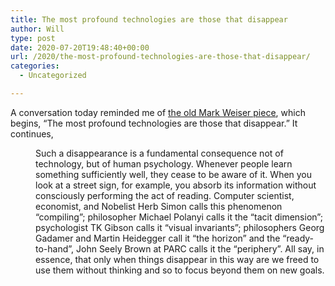 ```yaml
---
title: The most profound technologies are those that disappear
author: Will
type: post
date: 2020-07-20T19:48:40+00:00
url: /2020/the-most-profound-technologies-are-those-that-disappear/
categories:
  - Uncategorized

---
```

A conversation today reminded me of [the old Mark Weiser piece][1], which begins, &#8220;The most profound technologies are those that disappear.&#8221; It continues,

<p style="padding-left: 40px;">
  Such a disappearance is a fundamental consequence not of technology, but of human psychology. Whenever people learn something sufficiently well, they cease to be aware of it. When you look at a street sign, for example, you absorb its information without consciously performing the act of reading. Computer scientist, economist, and Nobelist Herb Simon calls this phenomenon &#8220;compiling&#8221;; philosopher Michael Polanyi calls it the &#8220;tacit dimension&#8221;; psychologist TK Gibson calls it &#8220;visual invariants&#8221;; philosophers Georg Gadamer and Martin Heidegger call it &#8220;the horizon&#8221; and the &#8220;ready-to-hand&#8221;, John Seely Brown at PARC calls it the &#8220;periphery&#8221;. All say, in essence, that only when things disappear in this way are we freed to use them without thinking and so to focus beyond them on new goals.
</p>

 [1]: https://www.ics.uci.edu/~corps/phaseii/Weiser-Computer21stCentury-SciAm.pdf